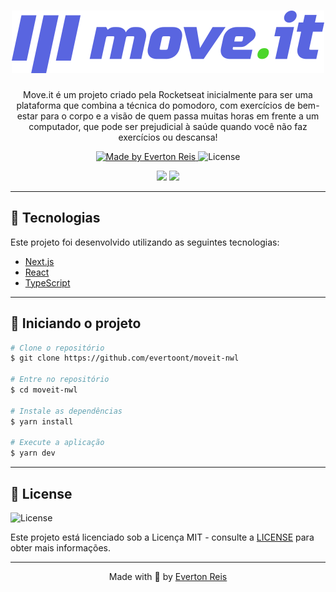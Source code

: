 <h1 align="center">
  <a href="https://github.com/evertoont/moveit-nwl">
    <img alt="Move.it Logo" src="./public/logo-full.svg" />
  </a>
</h1>

<p align="center">Move.it é um projeto criado pela Rocketseat inicialmente para ser uma plataforma que combina a técnica do pomodoro, com exercícios de bem-estar para o corpo e a visão de quem passa muitas horas em frente a um computador, que pode ser prejudicial à saúde quando você não faz exercícios ou descansa!</p>

<p align="center">
  <a href="https://github.com/evertoont">
    <img alt="Made by Everton Reis" src="https://img.shields.io/badge/made%20by-Everton%20Reis-blue">
  </a>

  <img alt="License" src="https://img.shields.io/badge/license-MIT-%2304D361?color=blue">
</p>

<!-- Adicionar imagens do proejto -->
<p align="center">
  <img src="https://user-images.githubusercontent.com/55769021/110042404-7e86f300-7d24-11eb-96b1-5c59b8b77ac1.png" width="45%" />
  <img src="https://user-images.githubusercontent.com/55769021/110063476-fca9c080-7d49-11eb-87ea-e0bef3ee3538.png" width="45%" />
</p>

---

## 🧪 Tecnologias

Este projeto foi desenvolvido utilizando as seguintes tecnologias:

- [Next.js](https://nextjs.org/)
- [React](https://reactjs.org)
- [TypeScript](https://www.typescriptlang.org/)

---

## 🚀 Iniciando o projeto

```bash
# Clone o repositório
$ git clone https://github.com/evertoont/moveit-nwl

# Entre no repositório
$ cd moveit-nwl

# Instale as dependências
$ yarn install

# Execute a aplicação
$ yarn dev

```

---

## 📝 License

<img alt="License" src="https://img.shields.io/badge/license-MIT-%2304D361?color=blue">

Este projeto está licenciado sob a Licença MIT - consulte a [LICENSE](LICENSE) para obter mais informações.

---
<p align="center">Made with 💜 by  <a href="https://www.linkedin.com/in/evertoont/">Everton Reis</a></p>
